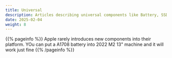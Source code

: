 ```yaml
---
title: Universal
description: Articles describing universal components like Battery, SSD, Trackpad, Displays
date: 2025-02-04
weight: 8
---
```

{{% pageinfo %}}
Apple rarely introduces new components into their platform. YOu can put a A1708 battery into 2022 M2 13" machine and it will work just fine
{{% /pageinfo %}}